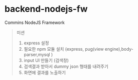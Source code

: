 # backend-nodejs-fw
Commins NodeJS Framework

> 미션
> 1. express 설정
> 2. 필요한 npm 모듈 설치 (express, pug(view engine),body-parser,mysql )
> 3. input UI 만들기 (검색창)
> 4. 검색결과 받아서 dummy json 형태를 내려주기
> 5. 화면에 결과를 노출하기
